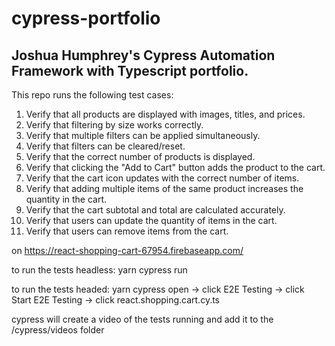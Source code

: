 # cypress-portfolio

## Joshua Humphrey's Cypress Automation Framework with Typescript portfolio.

This repo runs the following test cases:

1. Verify that all products are displayed with images, titles, and prices.
2. Verify that filtering by size works correctly.
3. Verify that multiple filters can be applied simultaneously.
4. Verify that filters can be cleared/reset.
5. Verify that the correct number of products is displayed.
6. Verify that clicking the "Add to Cart" button adds the product to the cart.
7. Verify that the cart icon updates with the correct number of items.
8. Verify that adding multiple items of the same product increases the quantity in the cart.
9. Verify that the cart subtotal and total are calculated accurately.
10. Verify that users can update the quantity of items in the cart.
11. Verify that users can remove items from the cart.

on https://react-shopping-cart-67954.firebaseapp.com/

to run the tests headless:
yarn cypress run

to run the tests headed:
yarn cypress open -> click E2E Testing -> click Start E2E Testing -> click react.shopping.cart.cy.ts

cypress will create a video of the tests running and add it to the /cypress/videos folder
